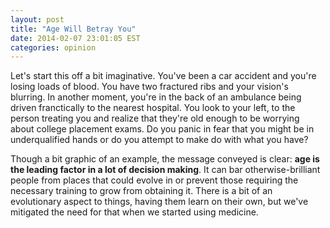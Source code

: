```yaml
---
layout: post
title: "Age Will Betray You"
date: 2014-02-07 23:01:05 EST
categories: opinion
---
```


Let's start this off a bit imaginative. You've been a car accident and you're
losing loads of blood. You have two fractured ribs and your vision's blurring.
In another moment, you're in the back of an ambulance being driven
franctically to the nearest hospital. You look to your left, to the person
treating you and realize that they're old enough to be worrying about college
placement exams. Do you panic in fear that you might be in underqualified
hands or do you attempt to make do with what you have?

Though a bit graphic of an example, the message conveyed is clear: **age is
the leading factor in a lot of decision making**. It can bar
otherwise-brilliant people from places that could evolve in or prevent those
requiring the necessary training to grow from obtaining it. There is a bit of
an evolutionary aspect to things, having them learn on their own, but we've
mitigated the need for that when we started using medicine.
